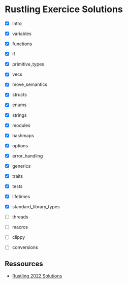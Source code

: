 # Rustling Exercice Solutions

- [X] intro
- [X] variables
- [X] functions
- [X] if
- [X] primitive_types
- [X] vecs
- [X] move_semantics
- [X] structs
- [X] enums
- [X] strings
- [X] modules
- [X] hashmaps
- [X] options
- [X] error_handling
- [X] generics
- [X] traits
- [X] tests
- [X] lifetimes
- [X] standard_library_types
- [ ] threads
- [ ] macros
- [ ] clippy
- [ ] conversions


## Ressources

- [Rustling 2022 Solutions](https://github.com/Enforcer007/2022-rustlings-solutions)
